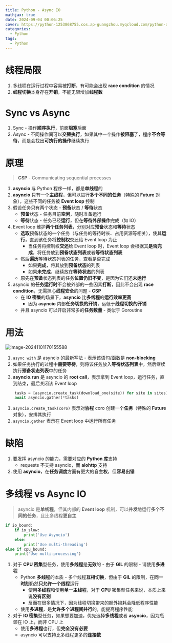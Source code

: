 ```yaml
---
title: Python - Async IO
mathjax: true
date: 2024-09-04 00:06:25
cover: https://python-1253868755.cos.ap-guangzhou.myqcloud.com/python-asyncio.webp
categories:
  - Python
tags:
  - Python
---
```


# 线程局限

1. 多线程在运行过程中容易被**打断**，有可能会出现 **race condition** 的情况
2. **线程切换**本身存在**开销**，不能无限增加**线程数**

<!-- more -->

# Sync vs Async

1. Sync - 操作**顺序执行**，前面**阻塞**后面
2. Async - 不同操作间可以**交替执行**，如果其中一个操作**被阻塞**了，程序**不会等待**，而是会找出**可执行的操作**继续执行

# 原理

> **CSP** - Communicating sequential processes

1. **asyncio** 与 Python 程序一样，都是**单线程**的
2. **asyncio** 只有一个**主线程**，但可以进行**多个不同的任务**（特殊的 **Future** 对象），这些不同的任务被 **Event loop** 控制
3. 假设任务只有两个状态 - **预备**状态 / **等待**状态
   - **预备**状态 - 任务目前**空闲**，随时准备运行
   - **等待**状态 - 任务已经**运行**，但在**等待外部操作**完成（如 IO）
4. Event loop 维护**两个任务列表**，分别对应**预备**状态和**等待**状态
   - **选取**预备状态的一个任务（与任务的等待时长、占用资源等相关），使其**运行**，直到该任务将**控制权**交还给 Event loop 为止
     - 当任务将控制权**交还**给 Event loop 时，Event loop 会根据其**是否完成**，将任务放到**预备状态列表**或者**等待状态列表**
   - 然后**遍历**等待状态列表的任务，查看是否完成
     - 如果**完成**，将其放到**预备状态**的列表
     - 如果**未完成**，继续放在**等待状态**的列表
   - 原先在**预备**状态列表的任务**位置仍旧不变**，是因为它们还**未运行**
5. asyncio 的**任务运行时**不会被外部的一些因素**打断**，因此不会出现 **race condition**，无需担心**线程安全**的问题 - **CSP**
   - 在 **IO 密集**的场景下，**asyncio** 比**多线程**的**运行效率更高**
     - 因为 **asyncio** 内部**任务切换的开销**，远低于**线程切换的开销**
   - 并且 asyncio 可以开启非常多的**任务数量** - 类似于 Goroutine

# 用法

![image-20241101170155588](https://python-1253868755.cos.ap-guangzhou.myqcloud.com/image-20241101170155588.png)

1. `async with` 是 asyncio 的最新写法 - 表示该语句/函数是 **non-blocking**
2. 如果任务执行的过程中**需要等待**，则将该任务放入**等待状态列表**中，然后继续执行**预备状态列表**中的任务
3. **asyncio.run** 是 asyncio 的 **root call**，表示拿到 Event loop，运行任务，直到结束，最后关闭该 Event loop

```python
    tasks = [asyncio.create_task(download_one(site)) for site in sites]
    await asyncio.gather(*tasks)
```

1. `asyncio.create_task(coro)` 表示对**协程** coro 创建一个**任务**（特殊的 **Future** 对象），安排其执行
2. `asyncio.gather` 表示在 Event loop 中运行所有任务

# 缺陷

1. 要发挥 asyncio 的能力，需要对应的 **Python 库**支持
   - requests 不支持 asyncio，而 **aiohttp** 支持
2. 使用 **asyncio**，在**任务调度**方面有更大的**自主权**，但**容易出错**

# 多线程 vs Async IO

> asyncio 是**单线程**，但其内部的 **Event loop** 机制，可以**并发**地运行**多个不同的任务**，且比多线程**更自主**

```python
if io_bound:
    if io_slow:
        print('Use Asyncio')
    else:
        print('Use multi-threading')
else if cpu_bound:
    print('Use multi-processing')
```

1. 对于 **CPU 密集**型任务，使用**多线程**是**无效**的 - 由于 **GIL** 的限制 - 请使用**多进程**
   - Python **多线程**的本质 - 多个线程**互相切换**，但由于 **GIL** 的限制，在**同一时刻**仍然**只允许一个线程**运行
     - 使用**多线程**和使用**单一主线程**，对于 **CPU** 密集型任务来说，本质上来说**没有区别**
     - 反而在很多情况下，因为线程切换带来的额外损耗会降低程序性能
   - 使用**多进程**，是**允许多个进程间并行**的，能提高程序性能
2. 对于 **IO 密集**型任务，如果想要加速，优先选择**多线程**或者 **asyncio**，因为瓶颈在 IO 上，而非 CPU 上
   - 使用**多进程**也行，但**完全没有必要**
   - asyncio 可以支持比多线程更多的**连接数**
